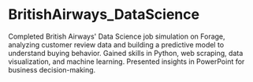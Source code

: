 # BritishAirways_DataScience
Completed British Airways' Data Science job simulation on Forage, analyzing customer review data and building a predictive model to understand buying behavior. Gained skills in Python, web scraping, data visualization, and machine learning. Presented insights in PowerPoint for business decision-making.

